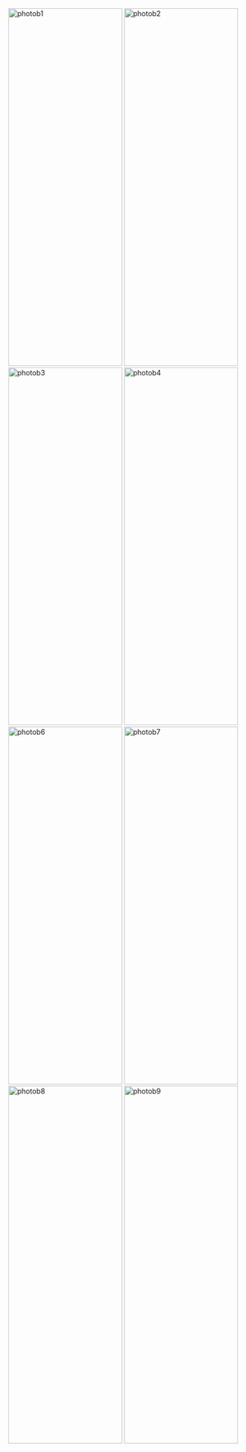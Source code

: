 <img width="228" height="715" alt="photob1" src="https://github.com/user-attachments/assets/ad17688b-ff06-4d20-ac3a-173fbbce10d3" />
<img width="228" height="715" alt="photob2" src="https://github.com/user-attachments/assets/770ae2e3-1273-4ea0-8eb7-8629982fe127" />
<img width="228" height="715" alt="photob3" src="https://github.com/user-attachments/assets/e771a8b2-1251-43c3-8900-10a53f6a687d" />
<img width="228" height="715" alt="photob4" src="https://github.com/user-attachments/assets/b18d30d7-c910-47b2-a7de-8492a818686b" />
<img width="228" height="715" alt="photob6" src="https://github.com/user-attachments/assets/2733403f-b751-4001-94e6-3dc1607537c4" />
<img width="228" height="715" alt="photob7" src="https://github.com/user-attachments/assets/f37fcab6-3a0d-4d8d-9181-b19d637a01d3" />
<img width="228" height="715" alt="photob8" src="https://github.com/user-attachments/assets/a4a4355c-9e2e-4ec9-a4fe-62759ea0e158" />
<img width="228" height="715" alt="photob9" src="https://github.com/user-attachments/assets/f660ba02-79d4-4613-bbae-41bf8ab347fb" />


